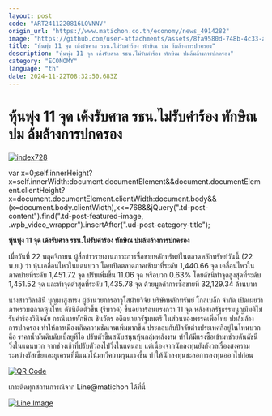 ```yaml
---
layout: post
code: "ART2411220816LQVNNV"
origin_url: "https://www.matichon.co.th/economy/news_4914282"
image: "https://github.com/user-attachments/assets/8fa9580d-748b-4c33-af49-df0066459062"
title: "หุ้นพุ่ง 11 จุด เด้งรับศาล รธน.ไม่รับคำร้อง ทักษิณ ปม ล้มล้างการปกครอง"
description: "หุ้นพุ่ง 11 จุด เด้งรับศาล รธน.ไม่รับคำร้อง ทักษิณ ปมล้มล้างการปกครอง"
category: "ECONOMY"
language: "th"
date: 2024-11-22T08:32:50.683Z
---
```


# หุ้นพุ่ง 11 จุด เด้งรับศาล รธน.ไม่รับคำร้อง ทักษิณ ปม ล้มล้างการปกครอง

[![](https://www.matichon.co.th/wp-content/uploads/2024/11/index728.jpg "index728")](https://www.matichon.co.th/wp-content/uploads/2024/11/index728.jpg)

var x=0;self.innerHeight?x=self.innerWidth:document.documentElement&&document.documentElement.clientHeight?x=document.documentElement.clientWidth:document.body&&(x=document.body.clientWidth),x<=768&&jQuery(".td-post-content").find(".td-post-featured-image, .wpb\_video\_wrapper").insertAfter(".ud-post-category-title");

**หุ้นพุ่ง 11 จุด เด้งรับศาล รธน.ไม่รับคำร้อง ทักษิณ ปมล้มล้างการปกครอง**

เมื่อวันที่ 22 พฤศจิกายน ผู้สื่อข่าวรายงานภาวะการซื้อขายหลักทรัพย์ในตลาดหลักทรัพย์วันนี้ (22 พ.ย.) ว่า หุ้นเคลื่อนไหวในแดนบวก โดยเปิดตลาดภาคเช้ามาที่ระดับ 1,440.66 จุด เคลื่อนไหวในภาคบ่ายที่ระดับ 1,451.72 จุด ปรับเพิ่มขึ้น 11.06 จุด หรือบวก 0.63% โดยดัชนีทำจุดสูงสุดที่ระดับ 1,451.52 จุด และทำจุดต่ำสุดที่ระดับ 1,435.78 จุด ด้วยมูลค่าการซื้อขายที่ 32,129.34 ล้านบาท

นางสาววิลาสินี บุญมาสูงทรง ผู้อำนวยการอาวุโสฝ่ายวิจัย บริษัทหลักทรัพย์ โกลเบล็ก จำกัด เปิดเผยว่า ภาพรวมตลาดหุ้นไทย ดัชนีดีดตัวขึ้น (รีบาวด์) ขึ้นอย่างร้อนแรงกว่า 11 จุด หลังศาลรัฐธรรมนูญมีมติไม่รับคำร้องวินิจฉัย กรณีนายทักษิณ ชินวัตร อดีตนายกรัฐมนตรี ในส่วนของพรรคเพื่อไทย ปมล้มล้างการปกครอง ทำให้การเมืองเกิดความชัดเจนเพิ่มมากขึ้น ประกอบกับปัจจัยต่างประเทศก็อยู่ในโทนบวก คือ ราคาน้ำมันดิบดับเบิ้ลยูทีไอ ปรับตัวขึ้นสนับสนุนหุ้นกลุ่มพลังงาน ทำให้มีแรงซื้อเข้ามาช่วยดันดัชนีวิ่งในแดนบวก จากช่วงเช้าที่ปรับตัวลงไปวิ่งในแดนลบ แต่เนื่องจากนักลงทุนยังกังวลเรื่องสงครามระหว่างรัสเซียและยูเครนที่มีแนวโน้มทวีความรุนแรงขึ้น ทำให้นักลงทุนชะลอการลงทุนออกไปก่อน

[![QR Code](https://www.matichon.co.th/wp-content/uploads/2023/07/wob1371z.jpg)](https://lin.ee/ht0nDxX)

เกาะติดทุกสถานการณ์จาก Line@matichon ได้ที่นี่

[![Line Image](https://www.matichon.co.th/wp-content/uploads/2023/07/th.png)](https://lin.ee/ht0nDxX)